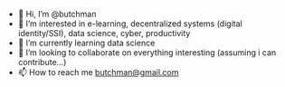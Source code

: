 - 👋 Hi, I’m @butchman
- 👀 I’m interested in e-learning, decentralized systems (digital identity/SSI), data science, cyber, productivity
- 🌱 I’m currently learning data science
- 💞️ I’m looking to collaborate on everything interesting (assuming i can contribute...)
- 📫 How to reach me butchman@gmail.com

<!---
butchman/butchman is a ✨ special ✨ repository because its `README.md` (this file) appears on your GitHub profile.
You can click the Preview link to take a look at your changes.
--->
